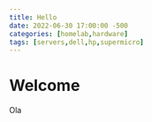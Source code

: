 ```yaml
---
title: Hello
date: 2022-06-30 17:00:00 -500
categories: [homelab,hardware]
tags: [servers,dell,hp,supermicro]
---
```


# Welcome

Ola